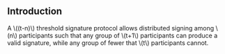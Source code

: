 ## Introduction
A \\((t-n)\\) threshold signature protocol allows distributed signing among \\(n\\) participants  such that any group of \\(t+1\\) participants can produce a valid signature, while any group of fewer that \\(t\\) participants cannot.